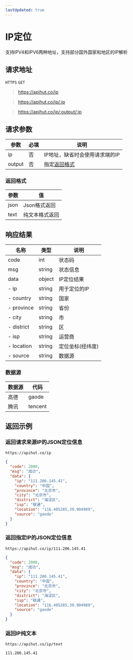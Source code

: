 ```yaml
---
lastUpdated: true
---
```



# IP定位

支持IPV4和IPV6两种地址，支持部分国外国家和地区的IP解析

## 请求地址

`HTTPS` `GET`

> https://apihut.co/ip

> https://apihut.co/ip/:ip

> https://apihut.co/ip/:output/:ip

## 请求参数

| 参数     | 必填  | 说明                |
|--------|-----|-------------------|
| ip     | 否   | IP地址，缺省时会使用请求端的IP |
| output | 否   | 指定[返回格式](#返回格式)   |

### 返回格式

| 参数   | 值        |
|------|----------|
| json | Json格式返回 |
| text | 纯文本格式返回  |



## 响应结果

| 名称         | 类型     | 说明        |
|------------|--------|-----------|
| code       | int    | 状态码       |
| msg        | string | 状态信息      |
| data       | object | IP定位结果    |
| - ip       | string | 用于定位的IP   |
| - country  | string | 国家        |
| - province | string | 省份        |
| - city     | string | 市         |
| - district | string | 区         |
| - isp      | string | 运营商       |
| - location | string | 定位坐标(经纬度) |
| - source   | string | 数据源       |

### 数据源

| 数据源 | 代码      |
|-----|---------|
| 高德  | gaode   |
| 腾讯  | tencent |

## 返回示例

### 返回请求来源IP的JSON定位信息

`https://apihut.co/ip`

```json
{
  "code": 2000,
  "msg": "成功",
  "data": {
    "ip": "111.206.145.41",
    "country": "中国",
    "province": "北京市",
    "city": "北京市",
    "district": "海淀区",
    "isp": "联通",
    "location": "116.405285,39.904989",
    "source": "gaode"
  }
}
```

### 返回指定IP的JSON定位信息

`https://apihut.co/ip/111.206.145.41`

```json
{
  "code": 2000,
  "msg": "成功",
  "data": {
    "ip": "111.206.145.41",
    "country": "中国",
    "province": "北京市",
    "city": "北京市",
    "district": "海淀区",
    "isp": "联通",
    "location": "116.405285,39.904989",
    "source": "gaode"
  }
}
```

### 返回IP纯文本

`https://apihut.co/ip/text`

```
111.206.145.41
```

